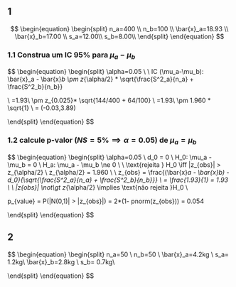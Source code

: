 ## 1
$$
\begin{equation}
\begin{split}
n_a=400 \\
n_b=100 \\
\bar{x}_a=18.93 \\
\bar{x}_b=17.00 \\
s_a=12.00\\
s_b=8.00\\ 
\end{split}
\end{equation}
$$

### 1.1 Construa um IC 95% para $\mu_a - \mu_b$
$$
\begin{equation}
\begin{split}
\alpha=0.05
\\
\\
IC (\mu_a-\mu_b): \bar{x}_a - \bar{x}_b \pm z_{\alpha/2} * \sqrt{\frac{S^2_a}{n_a} + \frac{S^2_b}{n_b}}

\\
=1.93\ \pm z_{0.025}* \sqrt{144/400 + 64/100} \\
=1.93\ \pm 1.960 * \sqrt{1} \\
= (-0.03,3.89)

\end{split}
\end{equation}
$$
### 1.2 calcule p-valor ($NS=5\% \implies \alpha=0.05$) de $\mu_a=\mu_b$
$$
\begin{equation}
\begin{split}
\alpha=0.05 \\
d_0 = 0 \\
H_0: \mu_a - \mu_b = 0 \\
H_a: \mu_a - \mu_b \ne 0 \\
\\
\text{rejeita } H_0 \iff |z_{obs}| > z_{\alpha/2} \\
z_{\alpha/2} = 1.960 \\
\\
z_{obs} = \frac{(\bar{x}_a - \bar{x}_b) - d_0}{\sqrt{\frac{S^2_a}{n_a} + \frac{S^2_b}{n_b}}} \\
= \frac{1.93}{1} = 1.93 \\
\\
|z_{obs}| \not\gt z_{\alpha/2} \implies \text{não rejeita }H_0 \\

p_{value} = P(|N(0,1)| > |z_{obs}|) = 2*(1- pnorm(z_{obs}))
= 0.054

\end{split}
\end{equation}
$$

## 2
$$
\begin{equation}
\begin{split}
n_a=50 \\
n_b=50 \\
\bar{x}_a=4.2kg \\
s_a= 1.2kg\\
\bar{x}_b=2.8kg \\
s_b= 0.7kg\\

\end{split}
\end{equation}
$$
